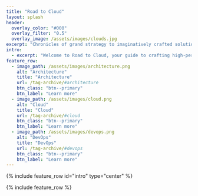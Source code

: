 ```yaml
---
title: "Road to Cloud"
layout: splash
header:
  overlay_color: "#000"
  overlay_filter: "0.5"
  overlay_image: /assets/images/clouds.jpg
excerpt: "Chronicles of grand strategy to imaginatively crafted solutions with creative implementations!"
intro: 
  - excerpt: "Welcome to Road to Cloud, your guide to crafting high-performance, cost-effective, and resilient solutions for your enterprise journey."
feature_row:
  - image_path: /assets/images/architecture.png
    alt: "Architecture"
    title: "Architecture"
    url: /tag-archive/#architecture
    btn_class: "btn--primary"
    btn_label: "Learn more"
  - image_path: /assets/images/cloud.png
    alt: "Cloud"
    title: "Cloud"
    url: /tag-archive/#cloud
    btn_class: "btn--primary"
    btn_label: "Learn more"
  - image_path: /assets/images/devops.png
    alt: "DevOps"
    title: "DevOps"
    url: /tag-archive/#devops
    btn_class: "btn--primary"
    btn_label: "Learn more"
---
```


{% include feature_row id="intro" type="center" %}

{% include feature_row %}
